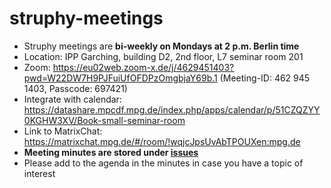 # struphy-meetings

- Struphy meetings are **bi-weekly on Mondays at 2 p.m. Berlin time**
- Location: IPP Garching, building D2, 2nd floor, L7 seminar room 201
- Zoom: https://eu02web.zoom-x.de/j/4629451403?pwd=W22DW7H9PJFuiUfOFDPzOmgbjaY69b.1 (Meeting-ID: 462 945 1403, Passcode: 697421) 
- Integrate with calendar: https://datashare.mpcdf.mpg.de/index.php/apps/calendar/p/51CZQZYY0KGHW3XV/Book-small-seminar-room
- Link to MatrixChat: https://matrixchat.mpg.de/#/room/!wqjcJpsUvAbTPOUXen:mpg.de
- **Meeting minutes are stored under [issues](https://gitlab.mpcdf.mpg.de/struphy/struphy-meetings/-/issues)**
- Please add to the agenda in the minutes in case you have a topic of interest